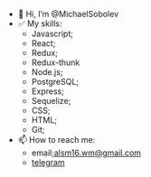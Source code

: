- 👋 Hi, I’m @MichaelSobolev
- ✅ My skills:
  - Javascript;
  - React;
  - Redux;
  - Redux-thunk
  - Node.js;
  - PostgreSQL;
  - Express;
  - Sequelize;
  - CSS;
  - HTML;
  - Git; 
- 📫 How to reach me:
  - email;alsm16.wm@gmail.com
  - [telegram](t.me/MichaelSobolev_tg)  

<!---
MichaelSobolev/MichaelSobolev is a ✨ special ✨ repository because its `README.md` (this file) appears on your GitHub profile.
You can click the Preview link to take a look at your changes.
--->
